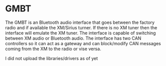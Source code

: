 # GMBT
The GMBT is an Bluetooth audio interface that goes between the factory radio and if available the XM/Sirius turner. If there is no XM tuner then the interface will emulate the XM tuner. The interface is capable of switching between XM audio or Bluetooth audio. The interface has two CAN controllers so it can act as a gateway and can block/modify CAN messages coming from the XM to the radio or vise versa. 

I did not upload the libraries/drivers as of yet
